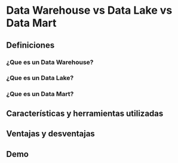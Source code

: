 # Data Warehouse vs Data Lake vs Data Mart

## Definiciones

### ¿Que es un Data Warehouse?

### ¿Que es un Data Lake?

### ¿Que es un Data Mart?


## Características y herramientas utilizadas


## Ventajas y desventajas


## Demo
